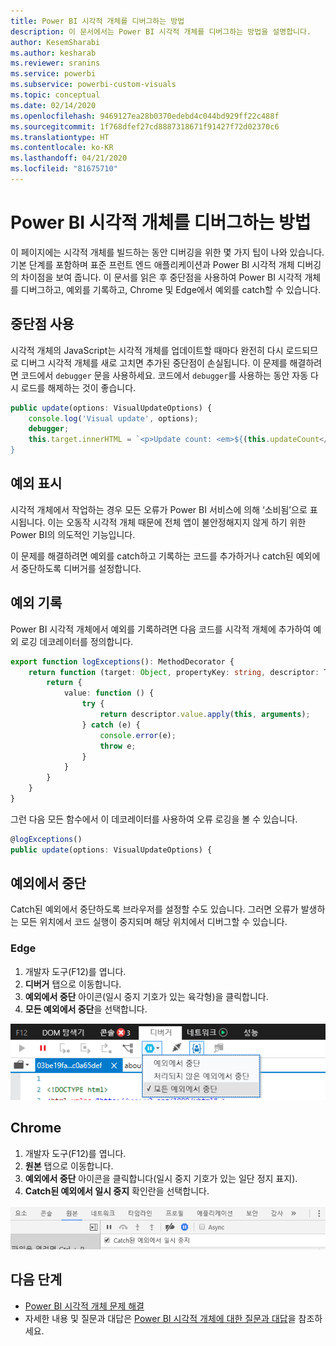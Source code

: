 ```yaml
---
title: Power BI 시각적 개체를 디버그하는 방법
description: 이 문서에서는 Power BI 시각적 개체를 디버그하는 방법을 설명합니다.
author: KesemSharabi
ms.author: kesharab
ms.reviewer: sranins
ms.service: powerbi
ms.subservice: powerbi-custom-visuals
ms.topic: conceptual
ms.date: 02/14/2020
ms.openlocfilehash: 9469127ea28b0370edebd4c044bd929ff22c488f
ms.sourcegitcommit: 1f768dfef27cd8887318671f91427f72d02370c6
ms.translationtype: HT
ms.contentlocale: ko-KR
ms.lasthandoff: 04/21/2020
ms.locfileid: "81675710"
---
```

# <a name="how-to-debug-power-bi-visuals"></a>Power BI 시각적 개체를 디버그하는 방법

이 페이지에는 시각적 개체를 빌드하는 동안 디버깅을 위한 몇 가지 팁이 나와 있습니다. 기본 단계를 포함하며 표준 프런트 엔드 애플리케이션과 Power BI 시각적 개체 디버깅의 차이점을 보여 줍니다.
이 문서를 읽은 후 중단점을 사용하여 Power BI 시각적 개체를 디버그하고, 예외를 기록하고, Chrome 및 Edge에서 예외를 catch할 수 있습니다.

## <a name="using-breakpoints"></a>중단점 사용

시각적 개체의 JavaScript는 시각적 개체를 업데이트할 때마다 완전히 다시 로드되므로 디버그 시각적 개체를 새로 고치면 추가된 중단점이 손실됩니다. 이 문제를 해결하려면 코드에서 `debugger` 문을 사용하세요. 코드에서 `debugger`를 사용하는 동안 자동 다시 로드를 해제하는 것이 좋습니다.

```typescript
public update(options: VisualUpdateOptions) {
    console.log('Visual update', options);
    debugger;
    this.target.innerHTML = `<p>Update count: <em>${(this.updateCount</em></p>`;
}
```


## <a name="showing-exceptions"></a>예외 표시

시각적 개체에서 작업하는 경우 모든 오류가 Power BI 서비스에 의해 ‘소비됨’으로 표시됩니다. 이는 오동작 시각적 개체 때문에 전체 앱이 불안정해지지 않게 하기 위한 Power BI의 의도적인 기능입니다.

이 문제를 해결하려면 예외를 catch하고 기록하는 코드를 추가하거나 catch된 예외에서 중단하도록 디버거를 설정합니다.


## <a name="log-exceptions"></a>예외 기록

Power BI 시각적 개체에서 예외를 기록하려면 다음 코드를 시각적 개체에 추가하여 예외 로깅 데코레이터를 정의합니다.

```typescript
export function logExceptions(): MethodDecorator {
    return function (target: Object, propertyKey: string, descriptor: TypedPropertyDescriptor<any>): TypedPropertyDescriptor<any> {
        return {
            value: function () {
                try {
                    return descriptor.value.apply(this, arguments);
                } catch (e) {
                    console.error(e);
                    throw e;
                }
            }
        }
    }
}
```
그런 다음 모든 함수에서 이 데코레이터를 사용하여 오류 로깅을 볼 수 있습니다.

```typescript
@logExceptions()
public update(options: VisualUpdateOptions) {
```

## <a name="break-on-exceptions"></a>예외에서 중단

Catch된 예외에서 중단하도록 브라우저를 설정할 수도 있습니다. 그러면 오류가 발생하는 모든 위치에서 코드 실행이 중지되며 해당 위치에서 디버그할 수 있습니다.

### <a name="edge"></a>Edge

1. 개발자 도구(F12)를 엽니다.
2. **디버거** 탭으로 이동합니다.
3. **예외에서 중단** 아이콘(일시 중지 기호가 있는 육각형)을 클릭합니다.
4. **모든 예외에서 중단**을 선택합니다.

![데이터 역할 필드](media/visuals-how-to-debug/how-to-debug-edge.png)

## <a name="chrome"></a>Chrome

1. 개발자 도구(F12)를 엽니다.
2. **원본** 탭으로 이동합니다.
3. **예외에서 중단** 아이콘을 클릭합니다(일시 중지 기호가 있는 일단 정지 표지).
4. **Catch된 예외에서 일시 중지** 확인란을 선택합니다.

![데이터 역할 필드](media/visuals-how-to-debug/how-to-debug-chrome.png)

## <a name="next-steps"></a>다음 단계
* [Power BI 시각적 개체 문제 해결](power-bi-custom-visuals-troubleshoot.md)
* 자세한 내용 및 질문과 대답은 [Power BI 시각적 개체에 대한 질문과 대답](power-bi-custom-visuals-faq.md#organizational-power-bi-visuals)을 참조하세요.
